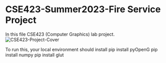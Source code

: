 # CSE423-Summer2023-Fire Service Project
In this file CSE423 (Computer Graphics) lab project.
![CSE423-Project-Cover](https://github.com/iam-rakibullah/CSE423/assets/60142422/46f9105c-62c2-4370-a076-13b5f5c05306)

To run this, your local environment should install
pip install pyOpenG
pip install numpy
pip install glut


